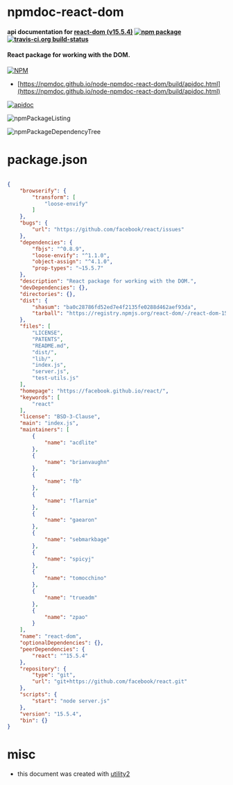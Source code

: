 # npmdoc-react-dom

#### api documentation for  [react-dom (v15.5.4)](https://facebook.github.io/react/)  [![npm package](https://img.shields.io/npm/v/npmdoc-react-dom.svg?style=flat-square)](https://www.npmjs.org/package/npmdoc-react-dom) [![travis-ci.org build-status](https://api.travis-ci.org/npmdoc/node-npmdoc-react-dom.svg)](https://travis-ci.org/npmdoc/node-npmdoc-react-dom)

#### React package for working with the DOM.

[![NPM](https://nodei.co/npm/react-dom.png?downloads=true&downloadRank=true&stars=true)](https://www.npmjs.com/package/react-dom)

- [https://npmdoc.github.io/node-npmdoc-react-dom/build/apidoc.html](https://npmdoc.github.io/node-npmdoc-react-dom/build/apidoc.html)

[![apidoc](https://npmdoc.github.io/node-npmdoc-react-dom/build/screenCapture.buildCi.browser.%252Ftmp%252Fbuild%252Fapidoc.html.png)](https://npmdoc.github.io/node-npmdoc-react-dom/build/apidoc.html)

![npmPackageListing](https://npmdoc.github.io/node-npmdoc-react-dom/build/screenCapture.npmPackageListing.svg)

![npmPackageDependencyTree](https://npmdoc.github.io/node-npmdoc-react-dom/build/screenCapture.npmPackageDependencyTree.svg)



# package.json

```json

{
    "browserify": {
        "transform": [
            "loose-envify"
        ]
    },
    "bugs": {
        "url": "https://github.com/facebook/react/issues"
    },
    "dependencies": {
        "fbjs": "^0.8.9",
        "loose-envify": "^1.1.0",
        "object-assign": "^4.1.0",
        "prop-types": "~15.5.7"
    },
    "description": "React package for working with the DOM.",
    "devDependencies": {},
    "directories": {},
    "dist": {
        "shasum": "ba0c28786fd52ed7e4f2135fe0288d462aef93da",
        "tarball": "https://registry.npmjs.org/react-dom/-/react-dom-15.5.4.tgz"
    },
    "files": [
        "LICENSE",
        "PATENTS",
        "README.md",
        "dist/",
        "lib/",
        "index.js",
        "server.js",
        "test-utils.js"
    ],
    "homepage": "https://facebook.github.io/react/",
    "keywords": [
        "react"
    ],
    "license": "BSD-3-Clause",
    "main": "index.js",
    "maintainers": [
        {
            "name": "acdlite"
        },
        {
            "name": "brianvaughn"
        },
        {
            "name": "fb"
        },
        {
            "name": "flarnie"
        },
        {
            "name": "gaearon"
        },
        {
            "name": "sebmarkbage"
        },
        {
            "name": "spicyj"
        },
        {
            "name": "tomocchino"
        },
        {
            "name": "trueadm"
        },
        {
            "name": "zpao"
        }
    ],
    "name": "react-dom",
    "optionalDependencies": {},
    "peerDependencies": {
        "react": "^15.5.4"
    },
    "repository": {
        "type": "git",
        "url": "git+https://github.com/facebook/react.git"
    },
    "scripts": {
        "start": "node server.js"
    },
    "version": "15.5.4",
    "bin": {}
}
```



# misc
- this document was created with [utility2](https://github.com/kaizhu256/node-utility2)
